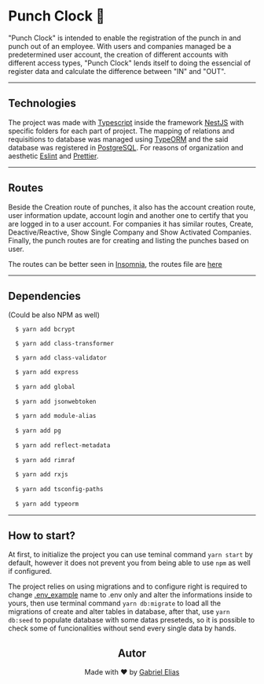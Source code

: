 # Punch Clock 👊

"Punch Clock" is intended to enable the registration of the punch in and punch out of an employee. With users and companies managed be a predetermined user account, the creation of different accounts with different access types, "Punch Clock" lends itself to doing the essencial of register data and calculate the difference between "IN" and "OUT". 

---

## Technologies 

The project was made with [Typescript](https://www.typescriptlang.org) inside the framework [NestJS](https://nestjs.com) with specific folders for each part of project. The mapping of relations and requisitions to database was managed using [TypeORM](https://typeorm.io) and the said database was registered in [PostgreSQL](https://www.postgresql.org). For reasons of organization and aesthetic [Eslint](https://eslint.org) and [Prettier](https://prettier.io).

---

## Routes 

Beside the Creation route of punches, it also has the account creation route, user information update, account login and another one to certify that you are logged in to a user account. For companies it has similar routes, Create, Deactive/Reactive, Show Single Company and Show Activated Companies. Finally, the punch routes are for creating and listing the punches based on user.

The routes can be better seen in [Insomnia](https://insomnia.rest), the routes file are [here](insomnia/PUNCH-CLOCK-ROUTES.json)

---

## Dependencies
  (Could be also NPM as well)
```bash
  $ yarn add bcrypt

  $ yarn add class-transformer

  $ yarn add class-validator

  $ yarn add express
  
  $ yarn add global
  
  $ yarn add jsonwebtoken
  
  $ yarn add module-alias
  
  $ yarn add pg
  
  $ yarn add reflect-metadata
  
  $ yarn add rimraf
  
  $ yarn add rxjs
  
  $ yarn add tsconfig-paths
  
  $ yarn add typeorm
```
---

## How to start?

At first, to initialize the project you can use teminal command ```yarn start``` by default, however it does not prevent you from being able to use ```npm``` as well if configured.

The project relies on using migrations and to configure right is required to change [.env_example]() name to  .env  only and alter the informations inside to yours, then use terminal command ```yarn db:migrate``` to load all the migrations of create and alter tables in database, after that, use ```yarn db:seed``` to populate database with some datas preseteds, so it is possible to check some of funcionalities without send every single data by hands.

<h2 align='center'>Autor</h2>
<div align='center'>
  Made with ❤️ by <a href= https://github.com/hwg-elias">Gabriel Elias</a>
</div>
